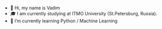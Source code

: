 - 👋 Hi, my name is Vadim
- 🎓 I am currently studying at ITMO University (St.Petersburg, Russia).
- 🌱 I’m currently learning Python / Machine Learning

<!---
VadimsAhmers/VadimsAhmers is a ✨ special ✨ repository because its `README.md` (this file) appears on your GitHub profile.
You can click the Preview link to take a look at your changes.
--->
